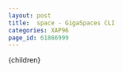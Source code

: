 ```yaml
---
layout: post
title:  space - GigaSpaces CLI
categories: XAP96
page_id: 61866999
---
```


{children}
